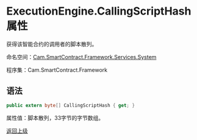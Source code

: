# ExecutionEngine.CallingScriptHash 属性

获得该智能合约的调用者的脚本散列。

命名空间：[Cam.SmartContract.Framework.Services.System](../../System.md)

程序集：Cam.SmartContract.Framework

## 语法

```c#
public extern byte[] CallingScriptHash { get; }
```

属性值：脚本散列，33字节的字节数组。



[返回上级](../ExecutionEngine.md)